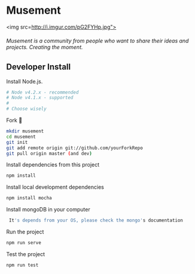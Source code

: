 # Musement 

<img src=http://i.imgur.com/pG2FYHp.jpg">
###### Musement is a community from people who want to share their ideas and projects. Creating the moment.

## Developer Install

Install Node.js. 

```bash
# Node v4.2.x - recommended
# Node v4.1.x - supported
#
# Choose wisely
```
Fork :ghost:

```bash
mkdir musement
cd musement
git init
git add remote origin git://github.com/yourForkRepo
git pull origin master (and dev)
```
Install dependencies from this project
```bash
npm install
```
Install local development dependencies
```bash
npm install mocha 
```
Install mongoDB in your computer
```bash
 It's depends from your OS, please check the mongo's documentation
```
Run the project
```bash
npm run serve
```
Test the project
```bash
npm run test
```

